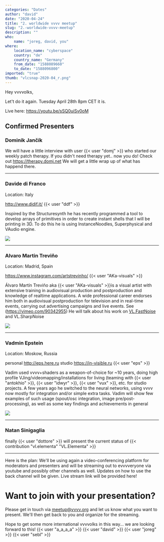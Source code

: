 ```yaml
---
categories: "Dates"
author: "david"
date: "2020-04-24"
title: "2. worldwide vvvv meetup"
slug: "2.-worldwide-vvvv-meetup"
description: ""
who: 
    name: "joreg, david, you"
where: 
    location_name: "cyberspace"
    country: "de"
    country_name: "Germany"
    from_date: "1588089660"
    to_date: "1588096800"
imported: "true"
thumb: "vlcsnap-2020-04_r.png"
---
```



Hey vvvvolks,

Let't do it again. Tuesday April 28th 8pm CET it is.

Live here: https://youtu.be/sSQ0uiSv0oM


##  Confirmed Presenters
###  Dominik Jančík
We will have a little interview with user {{< user "domj" >}} who started our weekly patch therapy. If you didn't need therapy yet.. now you do! Check out https://therapy.domj.net We will get a little wrap up of what has happend there.

--- 


###  Davide di Franco 
Location: Italy

<http://www.didif.it/>
{{< user "ddf" >}}

Inspired by the Structuresynth he has recently programmed a tool to develop arrays of primitives in order to create instant shells that I will be printing in 3D. To do this he is using InstanceNoodles, Superphysical and VAudio engine. 

![](vlcsnap-2020-04_r.png) 

--- 

###  Alvaro Martin Treviño
Location: Madrid, Spain

<https://www.instagram.com/artstrevinho/>
{{< user "AKa-visuals" >}}

Álvaro Martín Treviño aka {{< user "AKa-visuals" >}}is a visual artist with extensive training in audiovisual production and postproduction and knowledge of realtime applications. A wide professional career endorses him both in audiovisual postproduction for television and in real-time events, carrying out advertising campaigns and live events. See (https://vimeo.com/90342955)
He will talk about his work on [VL.FastNoise](https://discourse.vvvv.org/t/vl-fastnoise/18420) and VL.SharpNoise

![](3840b889f23042a_r.png) 

--- 

###  Vadmin Epstein
Location: Moskow, Russia

personal  <http://eps.here.ru>
studio <https://in-visible.ru>
{{< user "eps" >}}

Vadim used vvvv+shaders as a weapon-of-choice for ~10 years, doing high profile VJing/videomapping/installations for living (teaming with {{< user "antokhio" >}}, {{< user "idwyr" >}}, {{< user "vux" >}}, etc. for studio projects. A few years ago he switched to the neural networks, using vvvv now mostly for integration and/or simple extra tasks. Vadim will show few examples of such usage (spout/osc integration, image pre/post-processing), as well as some key findings and achievements in general 


![](82348709_101576_r.jpg) 


---

###  Natan Sinigaglia
finally {{< user "dottore" >}} will present the current status of {{< contribution "vl.elementa" "VL.Elementa" >}} 

---

Here is the plan: We'll be using again a video-conferencing platform for moderators and presenters and will be streaming out to evvvveryone via youtube and possibly other channels as well. Updates on how to use the back channel will be given. Live stream link will be provided here!

#  Want to join with your presentation?
Please get in touch via meetup@vvvv.org and let us know what you want to present. We'll then get back to you and organize for the streaming.

Hope to get some more international vvvvolks in this way...
we are looking forward to this! {{< user "a_a_a_a" >}} {{< user "david" >}} {{< user "joreg" >}}  {{< user "sebl" >}} 


